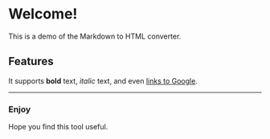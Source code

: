 # Welcome!

This is a demo of the Markdown to HTML converter.

## Features
It supports **bold** text, *italic* text, and even [links to Google](https://www.google.com).

---

### Enjoy
Hope you find this tool useful.